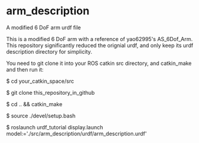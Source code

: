# arm_description
A modified 6 DoF arm urdf file

This is a modified 6 DoF arm with a reference of yao62995's AS_6Dof_Arm. This repository significantly reduced the orignial urdf, and only keep its urdf description directory for simplicity.

You need to git clone it into your ROS catkin src directory, and catkin_make and then run it:

$ cd your_catkin_space/src

$ git clone this_repository_in_github

$ cd .. && catkin_make

$ source ./devel/setup.bash

$ roslaunch urdf_tutorial display.launch model:='./src/arm_description/urdf/arm_description.urdf'


